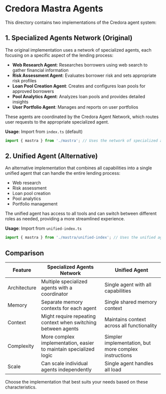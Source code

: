 # Credora Mastra Agents

This directory contains two implementations of the Credora agent system:

## 1. Specialized Agents Network (Original)

The original implementation uses a network of specialized agents, each focusing on a specific aspect of the lending process:

- **Web Research Agent**: Researches borrowers using web search to gather financial information
- **Risk Assessment Agent**: Evaluates borrower risk and sets appropriate risk profiles
- **Loan Pool Creation Agent**: Creates and configures loan pools for approved borrowers
- **Pool Analytics Agent**: Analyzes loan pools and provides detailed insights
- **User Portfolio Agent**: Manages and reports on user portfolios

These agents are coordinated by the Credora Agent Network, which routes user requests to the appropriate specialized agent.

**Usage**: Import from `index.ts` (default)

```typescript
import { mastra } from './mastra'; // Uses the network of specialized agents
```

## 2. Unified Agent (Alternative)

An alternative implementation that combines all capabilities into a single unified agent that can handle the entire lending process:

- Web research
- Risk assessment
- Loan pool creation
- Pool analytics
- Portfolio management

The unified agent has access to all tools and can switch between different roles as needed, providing a more streamlined experience.

**Usage**: Import from `unified-index.ts`

```typescript
import { mastra } from './mastra/unified-index'; // Uses the unified agent
```

## Comparison

| Feature | Specialized Agents Network | Unified Agent |
|---------|----------------------------|---------------|
| Architecture | Multiple specialized agents with a coordinator | Single agent with all capabilities |
| Memory | Separate memory contexts for each agent | Single shared memory context |
| Context | Might require repeating context when switching between agents | Maintains context across all functionality |
| Complexity | More complex implementation, easier to maintain specialized logic | Simpler implementation, but more complex instructions |
| Scale | Can scale individual agents independently | Single agent handles all load |

Choose the implementation that best suits your needs based on these characteristics. 